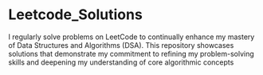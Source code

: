 # Leetcode_Solutions
I regularly solve problems on LeetCode to continually enhance my mastery of Data Structures and Algorithms (DSA). This repository showcases solutions that demonstrate my commitment to refining my problem-solving skills and deepening my understanding of core algorithmic concepts

